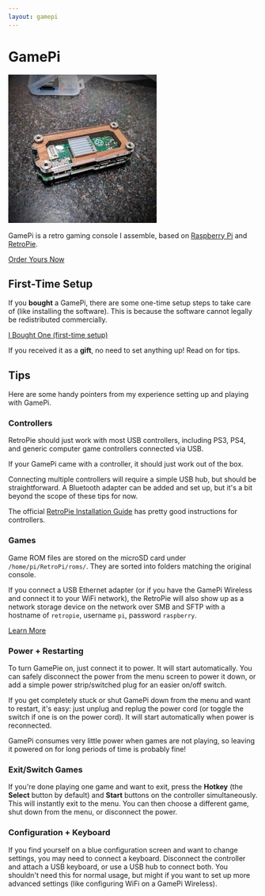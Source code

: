 ```yaml
---
layout: gamepi
---
```


# GamePi

![GamePi](/images/gamepi.jpg)

GamePi is a retro gaming console I assemble, based on [Raspberry Pi][raspi] and
[RetroPie][retropie].

[Order Yours Now][square]

## First-Time Setup

If you **bought** a GamePi, there are some one-time setup steps to take care of
(like installing the software). This is because the software cannot legally be
redistributed commercially.

[I Bought One (first-time setup)](fresh)

If you received it as a **gift**, no need to set anything up! Read on for tips.


## Tips

Here are some handy pointers from my experience setting up and playing with
GamePi.


### Controllers

RetroPie should just work with most USB controllers, including PS3, PS4, and
generic computer game controllers connected via USB.

If your GamePi came with a controller, it should just work out of the box.

Connecting multiple controllers will require a simple USB hub, but should be
straightforward. A Bluetooth adapter can be added and set up, but it's a bit
beyond the scope of these tips for now.

The official [RetroPie Installation Guide][controllers] has pretty good
instructions for controllers.


### Games

Game ROM files are stored on the microSD card under `/home/pi/RetroPi/roms/`.
They are sorted into folders matching the original console.

If you connect a USB Ethernet adapter (or if you have the GamePi Wireless and
connect it to your WiFi network), the RetroPie will also show up as a network
storage device on the network over SMB and SFTP with a hostname of `retropie`,
username `pi`, password `raspberry`.

[Learn More][roms]


### Power + Restarting

To turn GamePie on, just connect it to power. It will start automatically. You
can safely disconnect the power from the menu screen to power it down, or add a
simple power strip/switched plug for an easier on/off switch.

If you get completely stuck or shut GamePi down from the menu and want to
restart, it's easy: just unplug and replug the power cord (or toggle the switch
if one is on the power cord). It will start automatically when power is
reconnected.

GamePi consumes very little power when games are not playing, so leaving it
powered on for long periods of time is probably fine!


### Exit/Switch Games

If you're done playing one game and want to exit, press the **Hotkey** (the
**Select** button by default) and **Start** buttons on the controller
simultaneously. This will instantly exit to the menu. You can then choose a
different game, shut down from the menu, or disconnect the power.


### Configuration + Keyboard

If you find yourself on a blue configuration screen and want to change settings,
you may need to connect a keyboard. Disconnect the controller and attach a USB
keyboard, or use a USB hub to connect both. You shouldn't need this for normal
usage, but might if you want to set up more advanced settings (like configuring
WiFi on a GamePi Wireless).


[raspi]: https://www.raspberrypi.org/
[retropie]: https://retropie.org.uk/
[square]: https://squareup.com/store/cassidyjames
[etcher]: https://etcher.io/
[controllers]: https://retropie.org.uk/docs/First-Installation/#configure-controllers
[roms]: https://retropie.org.uk/docs/First-Installation/#transferring-roms
